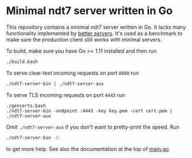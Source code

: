 # Minimal ndt7 server written in Go

This repository contains a minimal ndt7 server written in Go. It lacks many
functionality implemented by [better servers](
https://github.com/m-lab/ndt-server). It's used as a benchmark to make
sure the production client still works with minimal servers.

To build, make sure you have Go >= 1.11 installed and then run

```bash
./build.bash
```

To serve clear-text incoming requests on port `8080` run

```bash
./ndt7-server-bin | ./ndt7-server-aux
```

To serve TLS incoming requests on port `4443` run

```
./gencerts.bash
./ndt7-server-bin -endpoint :4443 -key key.pem -cert cert.pem | ./ndt7-server-aux
```

Omit `./ndt7-server-aux` if you don't want to pretty-print the speed. Run

```bash
./ndt7-server-bin -h
```

to get more help. See also the documentation at the top of [main.go](main.go).
